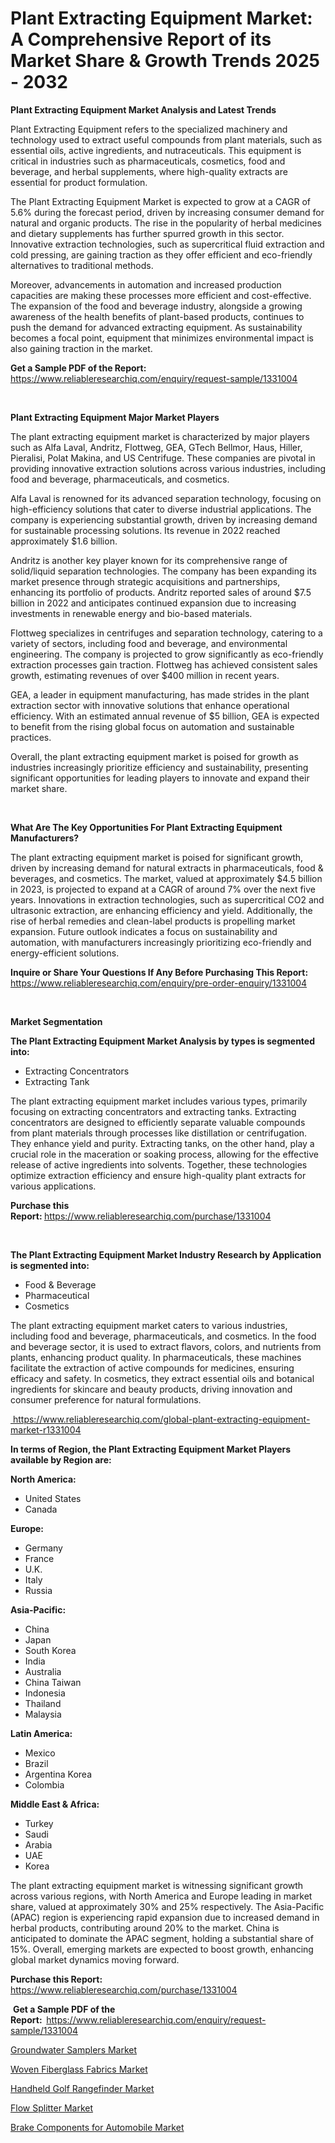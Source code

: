 <p><h1>Plant Extracting Equipment Market: A Comprehensive Report of its Market Share & Growth Trends 2025 - 2032</h1></p><p><strong>Plant Extracting Equipment Market Analysis and Latest Trends</strong></p>
<p><p>Plant Extracting Equipment refers to the specialized machinery and technology used to extract useful compounds from plant materials, such as essential oils, active ingredients, and nutraceuticals. This equipment is critical in industries such as pharmaceuticals, cosmetics, food and beverage, and herbal supplements, where high-quality extracts are essential for product formulation.</p><p>The Plant Extracting Equipment Market is expected to grow at a CAGR of 5.6% during the forecast period, driven by increasing consumer demand for natural and organic products. The rise in the popularity of herbal medicines and dietary supplements has further spurred growth in this sector. Innovative extraction technologies, such as supercritical fluid extraction and cold pressing, are gaining traction as they offer efficient and eco-friendly alternatives to traditional methods.</p><p>Moreover, advancements in automation and increased production capacities are making these processes more efficient and cost-effective. The expansion of the food and beverage industry, alongside a growing awareness of the health benefits of plant-based products, continues to push the demand for advanced extracting equipment. As sustainability becomes a focal point, equipment that minimizes environmental impact is also gaining traction in the market.</p></p>
<p><strong>Get a Sample PDF of the Report:&nbsp;</strong> <a href="https://www.reliableresearchiq.com/enquiry/request-sample/1331004?utm_campaign=1896&utm_medium=2&utm_source=Github&utm_content=ia&utm_term=26032025&utm_id=plant-extracting-equipment">https://www.reliableresearchiq.com/enquiry/request-sample/1331004</a></p>
<p>&nbsp;</p>
<p><strong>Plant Extracting Equipment Major Market Players</strong></p>
<p><p>The plant extracting equipment market is characterized by major players such as Alfa Laval, Andritz, Flottweg, GEA, GTech Bellmor, Haus, Hiller, Pieralisi, Polat Makina, and US Centrifuge. These companies are pivotal in providing innovative extraction solutions across various industries, including food and beverage, pharmaceuticals, and cosmetics.</p><p>Alfa Laval is renowned for its advanced separation technology, focusing on high-efficiency solutions that cater to diverse industrial applications. The company is experiencing substantial growth, driven by increasing demand for sustainable processing solutions. Its revenue in 2022 reached approximately $1.6 billion.</p><p>Andritz is another key player known for its comprehensive range of solid/liquid separation technologies. The company has been expanding its market presence through strategic acquisitions and partnerships, enhancing its portfolio of products. Andritz reported sales of around $7.5 billion in 2022 and anticipates continued expansion due to increasing investments in renewable energy and bio-based materials.</p><p>Flottweg specializes in centrifuges and separation technology, catering to a variety of sectors, including food and beverage, and environmental engineering. The company is projected to grow significantly as eco-friendly extraction processes gain traction. Flottweg has achieved consistent sales growth, estimating revenues of over $400 million in recent years.</p><p>GEA, a leader in equipment manufacturing, has made strides in the plant extraction sector with innovative solutions that enhance operational efficiency. With an estimated annual revenue of $5 billion, GEA is expected to benefit from the rising global focus on automation and sustainable practices.</p><p>Overall, the plant extracting equipment market is poised for growth as industries increasingly prioritize efficiency and sustainability, presenting significant opportunities for leading players to innovate and expand their market share.</p></p>
<p>&nbsp;</p>
<p><strong>What Are The Key Opportunities For Plant Extracting Equipment Manufacturers?</strong></p>
<p><p>The plant extracting equipment market is poised for significant growth, driven by increasing demand for natural extracts in pharmaceuticals, food & beverages, and cosmetics. The market, valued at approximately $4.5 billion in 2023, is projected to expand at a CAGR of around 7% over the next five years. Innovations in extraction technologies, such as supercritical CO2 and ultrasonic extraction, are enhancing efficiency and yield. Additionally, the rise of herbal remedies and clean-label products is propelling market expansion. Future outlook indicates a focus on sustainability and automation, with manufacturers increasingly prioritizing eco-friendly and energy-efficient solutions.</p></p>
<p><strong>Inquire or Share Your Questions If Any Before Purchasing This Report:</strong> <a href="https://www.reliableresearchiq.com/enquiry/pre-order-enquiry/1331004?utm_campaign=1896&utm_medium=2&utm_source=Github&utm_content=ia&utm_term=26032025&utm_id=plant-extracting-equipment">https://www.reliableresearchiq.com/enquiry/pre-order-enquiry/1331004</a></p>
<p>&nbsp;</p>
<p><strong>Market Segmentation</strong></p>
<p><strong>The Plant Extracting Equipment Market Analysis by types is segmented into:</strong></p>
<p><ul><li>Extracting Concentrators</li><li>Extracting Tank</li></ul></p>
<p><p>The plant extracting equipment market includes various types, primarily focusing on extracting concentrators and extracting tanks. Extracting concentrators are designed to efficiently separate valuable compounds from plant materials through processes like distillation or centrifugation. They enhance yield and purity. Extracting tanks, on the other hand, play a crucial role in the maceration or soaking process, allowing for the effective release of active ingredients into solvents. Together, these technologies optimize extraction efficiency and ensure high-quality plant extracts for various applications.</p></p>
<p><strong>Purchase this Report:&nbsp;</strong><a href="https://www.reliableresearchiq.com/purchase/1331004?utm_campaign=1896&utm_medium=2&utm_source=Github&utm_content=ia&utm_term=26032025&utm_id=plant-extracting-equipment">https://www.reliableresearchiq.com/purchase/1331004</a></p>
<p>&nbsp;</p>
<p><strong>The Plant Extracting Equipment Market Industry Research by Application is segmented into:</strong></p>
<p><ul><li>Food & Beverage</li><li>Pharmaceutical</li><li>Cosmetics</li></ul></p>
<p><p>The plant extracting equipment market caters to various industries, including food and beverage, pharmaceuticals, and cosmetics. In the food and beverage sector, it is used to extract flavors, colors, and nutrients from plants, enhancing product quality. In pharmaceuticals, these machines facilitate the extraction of active compounds for medicines, ensuring efficacy and safety. In cosmetics, they extract essential oils and botanical ingredients for skincare and beauty products, driving innovation and consumer preference for natural formulations.</p></p>
<p><a href="https://www.reliableresearchiq.com/global-plant-extracting-equipment-market-r1331004?utm_campaign=1896&utm_medium=2&utm_source=Github&utm_content=ia&utm_term=26032025&utm_id=plant-extracting-equipment">&nbsp;https://www.reliableresearchiq.com/global-plant-extracting-equipment-market-r1331004</a></p>
<p><strong>In terms of Region, the Plant Extracting Equipment Market Players available by Region are:</strong></p>
<p>
    <p> <strong> North America: </strong>
        <ul>
            <li>United States</li>
            <li>Canada</li>
        </ul>
        </p> 
    <p> <strong> Europe: </strong>
        <ul>
            <li>Germany</li>
            <li>France</li>
            <li>U.K.</li>
            <li>Italy</li>
            <li>Russia</li>
        </ul>
        </p> 
    <p> <strong> Asia-Pacific: </strong>
        <ul>
            <li>China</li>
            <li>Japan</li>
            <li>South Korea</li>
            <li>India</li>
            <li>Australia</li>
            <li>China Taiwan</li>
            <li>Indonesia</li>
            <li>Thailand</li>
            <li>Malaysia</li>
        </ul>
        </p> 
    <p> <strong> Latin America: </strong>
        <ul>
            <li>Mexico</li>
            <li>Brazil</li>
            <li>Argentina Korea</li>
            <li>Colombia</li>
        </ul>
        </p> 
    <p> <strong> Middle East & Africa: </strong>
        <ul>
            <li>Turkey</li>
            <li>Saudi</li>
            <li>Arabia</li>
            <li>UAE</li>
            <li>Korea</li>
        </ul>
    </p>
    </p>
<p><p>The plant extracting equipment market is witnessing significant growth across various regions, with North America and Europe leading in market share, valued at approximately 30% and 25% respectively. The Asia-Pacific (APAC) region is experiencing rapid expansion due to increased demand in herbal products, contributing around 20% to the market. China is anticipated to dominate the APAC segment, holding a substantial share of 15%. Overall, emerging markets are expected to boost growth, enhancing global market dynamics moving forward.</p></p>
<p><strong>Purchase this Report: </strong><a href="https://www.reliableresearchiq.com/purchase/1331004?utm_campaign=1896&utm_medium=2&utm_source=Github&utm_content=ia&utm_term=26032025&utm_id=plant-extracting-equipment">https://www.reliableresearchiq.com/purchase/1331004</a></p>
<p>&nbsp;<strong>Get a Sample PDF of the Report:&nbsp;&nbsp;</strong><a href="https://www.reliableresearchiq.com/enquiry/request-sample/1331004?utm_campaign=1896&utm_medium=2&utm_source=Github&utm_content=ia&utm_term=26032025&utm_id=plant-extracting-equipment">https://www.reliableresearchiq.com/enquiry/request-sample/1331004</a></p>
<p><strong></strong></p>
<p><p><a href="https://www.linkedin.com/pulse/groundwater-samplers-industry-analysis-report-market-size-sppxc?utm_campaign=1896&utm_medium=2&utm_source=Github&utm_content=ia&utm_term=26032025&utm_id=plant-extracting-equipment">Groundwater Samplers Market</a></p><p><a href="https://github.com/artussavasrv/Market-Research-Report-List-1/blob/main/woven-fiberglass-fabrics-market.md?utm_campaign=1896&utm_medium=2&utm_source=Github&utm_content=ia&utm_term=26032025&utm_id=plant-extracting-equipment">Woven Fiberglass Fabrics Market</a></p><p><a href="https://www.linkedin.com/pulse/market-growth-revenue-projections-handheld-golf-rangefinder-gjmze?utm_campaign=1896&utm_medium=2&utm_source=Github&utm_content=ia&utm_term=26032025&utm_id=plant-extracting-equipment">Handheld Golf Rangefinder Market</a></p><p><a href="https://www.linkedin.com/pulse/projected-growth-flow-splitter-market-2025-2032-92-cagr-k4que?utm_campaign=1896&utm_medium=2&utm_source=Github&utm_content=ia&utm_term=26032025&utm_id=plant-extracting-equipment">Flow Splitter Market</a></p><p><a href="https://github.com/yosenadhler/Market-Research-Report-List-1/blob/main/brake-components-for-automobile-market.md?utm_campaign=1896&utm_medium=2&utm_source=Github&utm_content=ia&utm_term=26032025&utm_id=plant-extracting-equipment">Brake Components for Automobile Market</a></p></p>